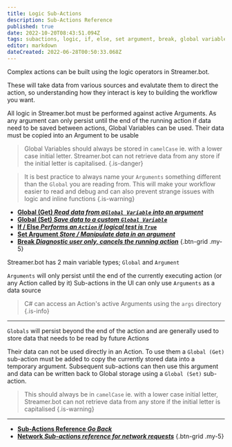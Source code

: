 ```yaml
---
title: Logic Sub-Actions
description: Sub-Actions Reference
published: true
date: 2022-10-20T08:43:51.094Z
tags: subactions, logic, if, else, set argument, break, global variables
editor: markdown
dateCreated: 2022-06-28T00:50:33.068Z
---
```


Complex actions can be built using the logic operators in Streamer.bot. 

These will take data from various sources and evalutate them to direct the action, so understanding how they interact is key to building the workflow you want.

All logic in Streamer.bot must be performed against active Arguments. As any argument can only persist until the end of the running action if data need to be saved between actions, Global Variables can be used. Their data must be copied into an Argument to be usable

> Global Variables should always be stored in `camelCase` ie. with a lower case initial letter.
> Streamer.bot can not retrieve data from any store if the initial letter is capitalised.
{.is-danger}

> It is best practice to always name your `Arguments` something different than the `Global` you are reading from. 
> This will make your workflow easier to read and debug and can also prevent strange issues with logic and inline functions
{.is-warning}

* [<i class="mdi mdi-earth primary--text"></i> **Global (Get) *Read data from a`Global Variable` into an argument***](/en/Sub-Actions/Logic/Get-Global-Variable)
* [<i class="mdi mdi-earth primary--text"></i> **Global (Set) *Save data to a custom `Global Variable`***](/en/Sub-Actions/Logic/Set-Global-Variable)
* [<i class="mdi mdi-ab-testing primary--text"></i> **If / Else *Performs an `Action` if logical test is `True`***](/en/Sub-Actions/Logic/If-Else)
* [<i class="mdi mdi-variable-box primary--text"></i> **Set Argument *Store / Manipulate data in an argument***](/Sub-Actions/Logic/Set-Argument)
* [<i class="mdi mdi-close primary--text"></i> **Break *Diagnostic user only, cancels the running action***](/Sub-Actions/Logic/Break)
{.btn-grid .my-5}

Streamer.bot has 2 main variable types; `Global` and `Argument`

`Arguments` will only persist until the end of the currently executing action (or any Action called by it)
Sub-actions in the UI can only use `Arguments` as a data source

> C# can access an Action's active Arguments using the `args` directory 
{.is-info}

***

`Globals` will persist beyond the end of the action and are generally used to store data that needs to be read by future Actions

Their data can not be used directly in an Action. To use them a `Global (Get)` sub-action must be added to copy the currently stored data into a temporary argument. Subsequent sub-actions can then use this argument and data can be written back to Global storage using a `Global (Set)` sub-action.

> This should always be in `camelCase` ie. with a lower case initial letter, Streamer.bot can not retrieve data from any store if the initial letter is capitalised
{.is-warning}

---

- [<i class="mdi mdi-chevron-left"></i>**Sub-Actions Reference *Go Back***](/en/Sub-Actions)
- [<i class="mdi mdi-network primary--text"></i> **Network *Sub-actions reference for network requests***](/en/Sub-Actions/Network)
{.btn-grid .my-5}
